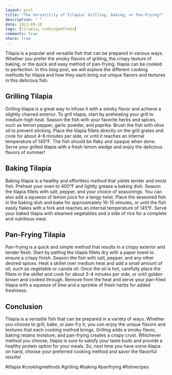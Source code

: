 ```yaml
---
layout: post
title: "The Versatility of Tilapia: Grilling, Baking, or Pan-Frying?"
description: " "
date: 2023-09-18
tags: [tilapia, cookingmethods]
comments: true
share: true
---
```


Tilapia is a popular and versatile fish that can be prepared in various ways. Whether you prefer the smoky flavors of grilling, the crispy texture of baking, or the quick and easy method of pan-frying, tilapia can be cooked to perfection. In this blog post, we will explore the different cooking methods for tilapia and how they each bring out unique flavors and textures in this delicious fish.

## Grilling Tilapia

Grilling tilapia is a great way to infuse it with a smoky flavor and achieve a slightly charred exterior. To grill tilapia, start by preheating your grill to medium-high heat. Season the fish with your favorite herbs and spices, such as lemon pepper, garlic powder, and paprika. Brush the fish with olive oil to prevent sticking. Place the tilapia fillets directly on the grill grates and cook for about 4-6 minutes per side, or until it reaches an internal temperature of 145°F. The fish should be flaky and opaque when done. Serve your grilled tilapia with a fresh lemon wedge and enjoy the delicious flavors of summer!

## Baking Tilapia

Baking tilapia is a healthy and effortless method that yields tender and moist fish. Preheat your oven to 400°F and lightly grease a baking dish. Season the tilapia fillets with salt, pepper, and your choice of seasonings. You can also add a squeeze of lemon juice for a tangy twist. Place the seasoned fish in the baking dish and bake for approximately 10-15 minutes, or until the fish easily flakes with a fork and reaches an internal temperature of 145°F. Serve your baked tilapia with steamed vegetables and a side of rice for a complete and nutritious meal.

## Pan-Frying Tilapia

Pan-frying is a quick and simple method that results in a crispy exterior and tender flesh. Start by patting the tilapia fillets dry with a paper towel to ensure a crispy finish. Season the fish with salt, pepper, and any other desired spices. Heat a skillet over medium heat and add a small amount of oil, such as vegetable or canola oil. Once the oil is hot, carefully place the fillets in the skillet and cook for about 3-4 minutes per side, or until golden brown and cooked through. Remove from the heat and serve your pan-fried tilapia with a squeeze of lime and a sprinkle of fresh herbs for added freshness.

## Conclusion

Tilapia is a versatile fish that can be prepared in a variety of ways. Whether you choose to grill, bake, or pan-fry it, you can enjoy the unique flavors and textures that each cooking method brings. Grilling adds a smoky flavor, baking retains moisture, and pan-frying creates a crispy crust. Whichever method you choose, tilapia is sure to satisfy your taste buds and provide a healthy protein option for your meals. So, next time you have some tilapia on hand, choose your preferred cooking method and savor the flavorful results!

#tilapia #cookingmethods #grilling #baking #panfrying #fishrecipes